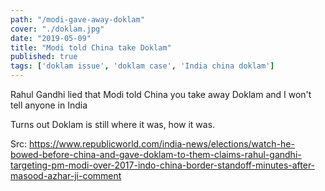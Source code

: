 ```yaml
---
path: "/modi-gave-away-doklam"
cover: "./doklam.jpg"
date: "2019-05-09"
title: "Modi told China take Doklam"
published: true
tags: ['doklam issue', 'doklam case', 'India china doklam']
---
```


Rahul Gandhi lied that Modi told China you take away Doklam and I won't tell anyone in India

Turns out Doklam is still where it was, how it was. 

Src: https://www.republicworld.com/india-news/elections/watch-he-bowed-before-china-and-gave-doklam-to-them-claims-rahul-gandhi-targeting-pm-modi-over-2017-indo-china-border-standoff-minutes-after-masood-azhar-ji-comment
